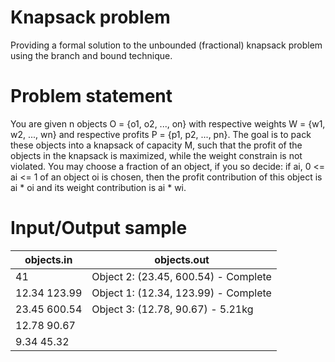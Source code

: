# Knapsack problem
Providing a formal solution to the unbounded (fractional) knapsack problem using the branch and bound technique.

# Problem statement
You are given n objects O = {o1, o2, ..., on} with respective weights W = {w1, w2, ..., wn} and respective profits P = {p1, p2, ..., pn}. The goal is to pack these objects into a knapsack of capacity M, such that the profit of the objects in the knapsack is maximized, while the weight constrain is not violated. You may choose a fraction of an object, if you so decide: if ai, 0 <= ai <= 1 of an object oi is chosen, then the profit contribution of this object is ai * oi and its weight contribution is ai * wi.

# Input/Output sample
| objects.in    | objects.out                           |
| ------------- | ------------------------------------- |
| 41            | Object 2: (23.45, 600.54) - Complete  |
| 12.34 123.99  | Object 1: (12.34, 123.99) - Complete  |
| 23.45 600.54  | Object 3: (12.78, 90.67) - 5.21kg     |
| 12.78 90.67   |                                       |
| 9.34 45.32    |                                       |
